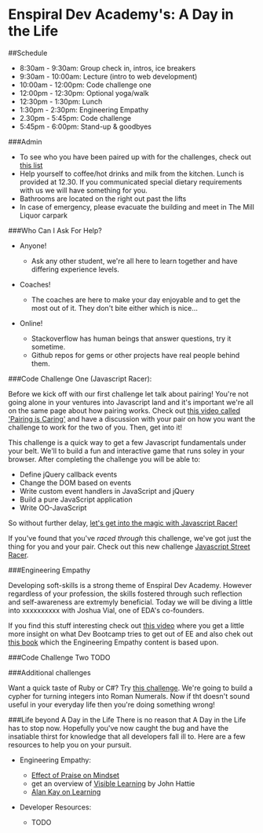 Enspiral Dev Academy's: A Day in the Life
=================

##Schedule

- 8:30am - 9:30am: Group check in, intros, ice breakers
- 9:30am - 10:00am: Lecture (intro to web development)
- 10:00am - 12:00pm: Code challenge one
- 12:00pm - 12:30pm: Optional yoga/walk
- 12:30pm - 1:30pm: Lunch
- 1:30pm - 2:30pm: Engineering Empathy
- 2.30pm - 5:45pm: Code challenge
- 5:45pm - 6:00pm: Stand-up & goodbyes


###Admin

- To see who you have been paired up with for the challenges, check out [this list]()
- Help yourself to coffee/hot drinks and milk from the kitchen. Lunch is provided at 12.30. If you communicated special dietary requirements with us we will have something for you.
- Bathrooms are located on the right out past the lifts
- In case of emergency, please evacuate the building and meet in The Mill Liquor carpark

###Who Can I Ask For Help?

- Anyone!
  - Ask any other student, we're all here to learn together and have differing experience levels.

- Coaches!
  - The coaches are here to make your day enjoyable and to get the most out of it. They don't bite either which is nice...

- Online!
  - Stackoverflow has human beings that answer questions, try it sometime.
  - Github repos for gems or other projects have real people behind them.


###Code Challenge One (Javascript Racer): 

Before we kick off with our first challenge let talk about pairing! You're not going alone in your ventures into Javascript land and it's important we're all on the same page about how pairing works. Check out [this video called 'Pairing is Caring'](http://vimeo.com/76662569) and have a discussion with your pair on how you want the challenge to work for the two of you. Then, get into it!

This challenge is a quick way to get a few Javascript fundamentals under your belt. We'll to build a fun and interactive game that runs soley in your browser. After completing the challenge you will be able to:
* Define jQuery callback events
* Change the DOM based on events
* Write custom event handlers in JavaScript and jQuery
* Build a pure JavaScript application
* Write OO-JavaScript

So without further delay, [let's get into the magic with Javascript Racer!](javascript-racer.md)

If you've found that you've *raced through* this challenge, we've got just the thing for you and your pair. Check out this new challenge [Javascript Street Racer](javascript-street-racer.md).

###Engineering Empathy

Developing soft-skills is a strong theme of Enspiral Dev Academy. However regardless of your profession, the skills fostered through such reflection and self-awareness are extremyly beneficial. Today we will be diving a little into xxxxxxxxxx with Joshua Vial, one of EDA's co-founders.

If you find this stuff interesting check out [this video](http://vimeo.com/82610073) where you get a little more insight on what Dev Bootcamp tries to get out of EE and also chek out [this book](http://www.siyli.org/learn-more/read-the-book/) which the Engineering Empathy content is based upon.

###Code Challenge Two
TODO

###Additional challenges

Want a quick taste of Ruby or C#? Try [this challenge](roman-numerals.md). We're going to build a cypher for turning integers into Roman Numerals. Now if tht doesn't sound useful in your everyday life then you're doing something wrong!


###Life beyond A Day in the Life
There is no reason that A Day in the Life has to stop now. Hopefully you've now caught the bug and have the insatiable thirst for knowledge that all developers fall ill to. Here are a few resources to help you on your pursuit.

- Engineering Empathy:
  - [Effect of Praise on Mindset](http://www.youtube.com/watch?v=TTXrV0_3UjY)
  - get an overview of [Visible Learning](http://visible-learning.org/glossary/) by John Hattie
  - [Alan Kay on Learning](http://www.youtube.com/watch?v=50L44hEtVos)

- Developer Resources:
  - TODO

